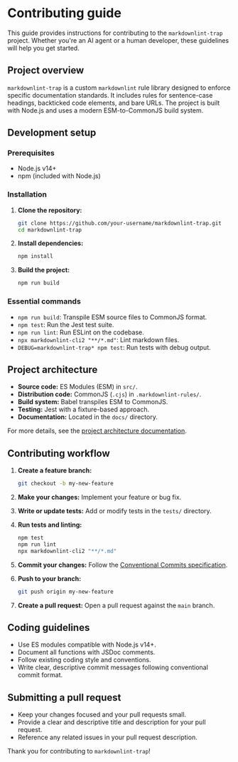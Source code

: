 # Contributing guide

This guide provides instructions for contributing to the `markdownlint-trap` project. Whether you're an AI agent or a human developer, these guidelines will help you get started.

## Project overview

`markdownlint-trap` is a custom `markdownlint` rule library designed to enforce specific documentation standards. It includes rules for sentence-case headings, backticked code elements, and bare URLs. The project is built with Node.js and uses a modern ESM-to-CommonJS build system.

## Development setup

### Prerequisites

- Node.js v14+
- npm (included with Node.js)

### Installation

1. **Clone the repository:**

    ```bash
    git clone https://github.com/your-username/markdownlint-trap.git
    cd markdownlint-trap
    ```

2. **Install dependencies:**

    ```bash
    npm install
    ```

3. **Build the project:**

    ```bash
    npm run build
    ```

### Essential commands

- `npm run build`: Transpile ESM source files to CommonJS format.
- `npm test`: Run the Jest test suite.
- `npm run lint`: Run ESLint on the codebase.
- `npx markdownlint-cli2 "**/*.md"`: Lint markdown files.
- `DEBUG=markdownlint-trap* npm test`: Run tests with debug output.

## Project architecture

- **Source code:** ES Modules (ESM) in `src/`.
- **Distribution code:** CommonJS (`.cjs`) in `.markdownlint-rules/`.
- **Build system:** Babel transpiles ESM to CommonJS.
- **Testing:** Jest with a fixture-based approach.
- **Documentation:** Located in the `docs/` directory.

For more details, see the [project architecture documentation](./docs/explanations/project-stack.md).

## Contributing workflow

1. **Create a feature branch:**

    ```bash
    git checkout -b my-new-feature
    ```

2. **Make your changes:** Implement your feature or bug fix.

3. **Write or update tests:** Add or modify tests in the `tests/` directory.

4. **Run tests and linting:**

    ```bash
    npm test
    npm run lint
    npx markdownlint-cli2 "**/*.md"
    ```

5. **Commit your changes:** Follow the [Conventional Commits specification](https://www.conventionalcommits.org/en/v1.0.0/).

6. **Push to your branch:**

    ```bash
    git push origin my-new-feature
    ```

7. **Create a pull request:** Open a pull request against the `main` branch.

## Coding guidelines

- Use ES modules compatible with Node.js v14+.
- Document all functions with JSDoc comments.
- Follow existing coding style and conventions.
- Write clear, descriptive commit messages following conventional commit format.

## Submitting a pull request

- Keep your changes focused and your pull requests small.
- Provide a clear and descriptive title and description for your pull request.
- Reference any related issues in your pull request description.

Thank you for contributing to `markdownlint-trap`!
